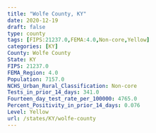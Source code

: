 ```yaml
---
title: "Wolfe County, KY"
date: 2020-12-19
draft: false
type: county
tags: [FIPS:21237.0,FEMA:4.0,Non-core,Yellow]
categories: [KY]
County: Wolfe County
State: KY
FIPS: 21237.0
FEMA_Region: 4.0
Population: 7157.0
NCHS_Urban_Rural_Classification: Non-core
Tests_in_prior_14_days: 341.0
Fourteen_day_test_rate_per_100000: 4765.0
Percent_Positivity_in_prior_14_days: 0.076
Level: Yellow
url: /states/KY/wolfe-county
---
```




